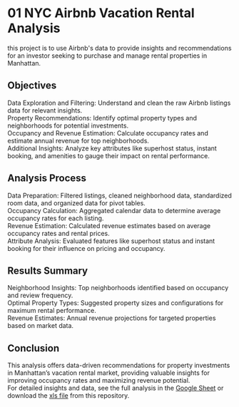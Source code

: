 # 01 NYC Airbnb Vacation Rental Analysis
this project is to use Airbnb's data to provide insights and recommendations for an investor seeking to purchase and manage rental properties in Manhattan.

## Objectives
Data Exploration and Filtering: Understand and clean the raw Airbnb listings data for relevant insights.<br>
Property Recommendations: Identify optimal property types and neighborhoods for potential investments.<br>
Occupancy and Revenue Estimation: Calculate occupancy rates and estimate annual revenue for top neighborhoods.<br>
Additional Insights: Analyze key attributes like superhost status, instant booking, and amenities to gauge their impact on rental performance.
## Analysis Process
Data Preparation: Filtered listings, cleaned neighborhood data, standardized room data, and organized data for pivot tables.<br>
Occupancy Calculation: Aggregated calendar data to determine average occupancy rates for each listing.<br>
Revenue Estimation: Calculated revenue estimates based on average occupancy rates and rental prices.<br>
Attribute Analysis: Evaluated features like superhost status and instant booking for their influence on pricing and occupancy.
## Results Summary
Neighborhood Insights: Top neighborhoods identified based on occupancy and review frequency.<br>
Optimal Property Types: Suggested property sizes and configurations for maximum rental performance.<br>
Revenue Estimates: Annual revenue projections for targeted properties based on market data.
## Conclusion
This analysis offers data-driven recommendations for property investments in Manhattan’s vacation rental market, providing valuable insights for improving occupancy rates and maximizing revenue potential.<br>
For detailed insights and data, see the full analysis in the [Google Sheet](https://docs.google.com/spreadsheets/d/1q-8wxAGhg-lj4NPN8hLlRLODcDiU2QrfPfKZDRpLHlg/edit?usp=sharing) or download the [xls file](https://github.com/tsztin0217/Data-projects-TripleTen-/blob/e233c9e55e7483f7bdd6e9d4a24da903efc70a86/01%20Airbnb/Project%20NYC%20Airbnb%20Vacation%20Rental%20Analysis.xlsx) from this repository.
